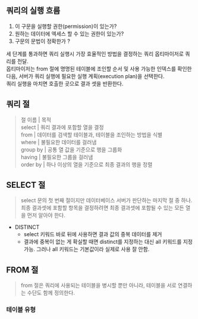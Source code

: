 ## 쿼리의 실행 흐름
1. 이 구문을 실행할 권한(permission)이 있는가?
2. 원하는 데이터에 엑세스 할 수 있는 권한이 있는가?
3. 구문의 문법이 정확한가 ?

세 단계를 통과하면 쿼리 실행시 가장 효율적인 방법을 결정하는 쿼리 옵티마이저로 쿼리를 전달.   
옵티마이저는 from 절에 명명된 테이블에 조인할 순서 및 사용 가능한 인덱스를 확인한 다음,
서버가 쿼리 실행에 필요한 실행 계획(execution plan)을 선택한다.    
쿼리 실행을 마치면 호출한 곳으로 결과 셋을 반환한다.

## 쿼리 절
> 절 이름  |  목적   
> select  |  쿼리 결과에 포함할 열을 결정    
> from    |  데이터를 검색할 테이블과, 테이블을 조인하는 방법을 식별    
> where | 불필요한 데이터를 걸러냄   
> group by | 공통 열 값을 기준으로 행을 그룹화   
> having | 불필요한 그룹을 걸러냄   
> order by | 하나 이상의 열을 기준으로 최종 결과의 행을 정렬

## SELECT 절
> select 문의 첫 번째 절이지만 데이터베이스 서버가 판단하는 마지막 절 중 하나.   
> 최종 결과셋에 포함할 항목을 결정하려면 최종 결과셋에 포함될 수 있는 모든 열을 먼저 알아야 한다.

* DISTINCT 
    - select 키워드 바로 뒤에 사용하면 결과 값의 중복 데이터를 제거
    - 결과에 중복이 없는 게 확실할 때면 distinct를 지정하는 대신 all 키워드를 지정가능. 그러나 all 키워드는 기본값이라 실제로 사용 잘 안함.
    
## FROM 절
> from 절은 쿼리에 사용되는 테이블을 병시할 뿐만 아니라, 테이블을 서로 연결하는 수단도 함께 정의한다.

### 테이블 유형
